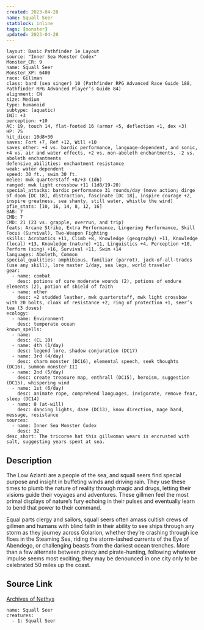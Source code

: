 ```yaml
---
created: 2023-04-28
name: Squall Seer
statblock: inline
tags: [monster]
updated: 2023-04-28
---
```

```statblock
layout: Basic Pathfinder 1e Layout
source: "Inner Sea Monster Codex"
Monster_CR: 9
name: Squall Seer
Monster_XP: 6400
race: Gillman
class: bard (sea singer) 10 (Pathfinder RPG Advanced Race Guide 188, Pathfinder RPG Advanced Player’s Guide 84)
alignment: CN
size: Medium
type: humanoid
subtype: (aquatic)
INI: +3
perception: +10
AC: 19, touch 14, flat-footed 16 (armor +5, deflection +1, dex +3)
HP: 75
hit_dice: 10d8+30
saves: Fort +7, Ref +12, Will +10
saves_other: +4 vs. bardic performance, language-dependent, and sonic, +4 vs. air and water effects, +2 vs. non-aboleth enchantments, -2 vs. aboleth enchantments
defensive_abilities: enchantment resistance
weak: water dependent
speed: 30 ft., swim 30 ft.
melee: mwk quarterstaff +8/+3 (1d6)
ranged: mwk light crossbow +11 (1d8/19-20)
special_attacks: bardic performance 31 rounds/day (move action; dirge of doom [DC 18], distraction, fascinate [DC 18], inspire courage +2, inspire greatness, sea shanty, still water, whistle the wind)
pf1e_stats: [10, 16, 14, 8, 12, 16]
BAB: 7
CMB: 7
CMD: 21 (23 vs. grapple, overrun, and trip)
feats: Arcane Strike, Extra Performance, Lingering Performance, Skill Focus (Survival), Two-Weapon Fighting
skills: Acrobatics +11, Climb +8, Knowledge (geography) +11, Knowledge (local) +13, Knowledge (nature) +11, Linguistics +4, Perception +10, Perform (sing) +16, Survival +11, Swim +14
languages: Aboleth, Common
special_qualities: amphibious, familiar (parrot), jack-of-all-trades (use any skill), lore master 1/day, sea legs, world traveler
gear:
  - name: combat
    desc: potions of cure moderate wounds (2), potions of endure elements (2), potion of shield of faith
  - name: other
    desc: +2 studded leather, mwk quarterstaff, mwk light crossbow with 20 bolts, cloak of resistance +2, ring of protection +1, seer’s tea (3 doses)
ecology:
  - name: Environment
    desc: temperate ocean
known_spells:
  - name:
    desc: (CL 10)
  - name: 4th (1/day)
    desc: legend lore, shadow conjuration (DC17)
  - name: 3rd (4/day)
    desc: charm monster (DC16), elemental speech, seek thoughts (DC16), summon monster III
  - name: 2nd (5/day)
    desc: create treasure map, enthrall (DC15), heroism, suggestion (DC15), whispering wind
  - name: 1st (6/day)
    desc: animate rope, comprehend languages, invigorate, remove fear, sleep (DC14)
  - name: 0 (at-will)
    desc: dancing lights, daze (DC13), know direction, mage hand, message, resistance
sources:
  - name: Inner Sea Monster Codex
    desc: 32
desc_short: The tricorne hat this gillwoman wears is encrusted with salt, suggesting years spent at sea.
```
## Description
The Low Azlanti are a people of the sea, and squall seers find special purpose and insight in buffeting winds and driving rain. They use these times to plumb the nature of reality through magic and drugs, letting their visions guide their voyages and adventures. These gillmen feel the most primal displays of nature’s fury echoing in their pulses and eventually learn to bend that power to their command.

Equal parts clergy and sailors, squall seers often amass cultish crews of gillmen and humans with blind faith in their ability to see ships through any storm as they journey across Golarion, whether they’re crashing through ice floes in the Steaming Sea, riding the storm-lashed currents of the Eye of Abendego, or challenging beasts from the darkest ocean trenches. More than a few alternate between piracy and pirate-hunting, following whatever impulse seems most exciting; they may be denounced in one city only to be celebrated 50 miles up the coast.
## Source Link
[Archives of Nethys](https://aonprd.com/MonsterDisplay.aspx?ItemName=Squall%20Seer)
```encounter-table
name: Squall Seer
creatures:
  - 1: Squall Seer
```
